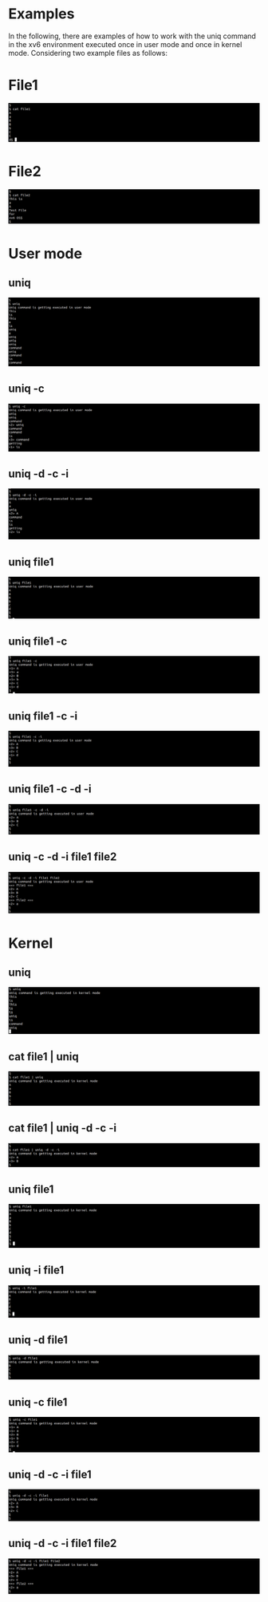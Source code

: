 # Examples

In the following, there are examples of how to work with the uniq command in the xv6 environment executed once in user mode and once in kernel mode.
Considering two example files as follows:


# File1
![file1](https://github.com/gkiarashv/xv6/blob/main/images/file1.png)

# File2
![file2](https://github.com/gkiarashv/xv6/blob/main/images/file2.png)


# User mode 

## uniq
![headuserex](https://github.com/gkiarashv/xv6/blob/main/images/uniquserex1.png)

## uniq -c
![headuserex](https://github.com/gkiarashv/xv6/blob/main/images/uniquserex2.png)


## uniq -d -c -i
![headuserex](https://github.com/gkiarashv/xv6/blob/main/images/uniquserex3.png)

## uniq file1
![headuserex](https://github.com/gkiarashv/xv6/blob/main/images/uniquserex4.png)

## uniq file1 -c
![headuserex](https://github.com/gkiarashv/xv6/blob/main/images/uniquserex5.png)

## uniq file1 -c -i
![headuserex](https://github.com/gkiarashv/xv6/blob/main/images/uniquserex6.png)

## uniq file1 -c -d -i
![headuserex](https://github.com/gkiarashv/xv6/blob/main/images/uniquserex7.png)

## uniq -c -d -i file1 file2
![headuserex](https://github.com/gkiarashv/xv6/blob/main/images/uniquserex8.png)




# Kernel 

## uniq
![headkernelex1](https://github.com/gkiarashv/xv6/blob/main/images/uniqkernelex1.png)

## cat file1 | uniq
![headkernelex1](https://github.com/gkiarashv/xv6/blob/main/images/uniqkernelex10.png)

## cat file1 | uniq -d -c -i
![headkernelex1](https://github.com/gkiarashv/xv6/blob/main/images/uniqkernelex11.png)

## uniq file1
![headkernelex2](https://github.com/gkiarashv/xv6/blob/main/images/uniqkernelex2.png)

## uniq -i file1
![headkernelex3](https://github.com/gkiarashv/xv6/blob/main/images/uniqkernelex3.png)

## uniq -d file1 
![headkernelex4](https://github.com/gkiarashv/xv6/blob/main/images/uniqkernelex4.png)

## uniq -c file1
![headkernelex5](https://github.com/gkiarashv/xv6/blob/main/images/uniqkernelex5.png)

## uniq -d -c -i file1
![headkernelex6](https://github.com/gkiarashv/xv6/blob/main/images/uniqkernelex6.png)

## uniq -d -c -i file1 file2
![headkernelex6](https://github.com/gkiarashv/xv6/blob/main/images/uniqkernelex7.png)















